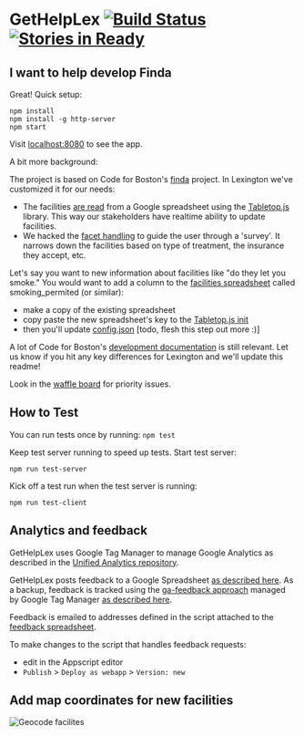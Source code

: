 # GetHelpLex [![Build Status](https://travis-ci.org/openlexington/gethelplex.svg)](https://travis-ci.org/openlexington/gethelplex) [![Stories in Ready](https://badge.waffle.io/openlexington/gethelplex.svg?label=ready&title=Ready)](http://waffle.io/openlexington/gethelplex)

## I want to help develop Finda

Great! Quick setup:

    npm install
    npm install -g http-server
    npm start

Visit [localhost:8080](http://localhost:8080/) to see the app.

A bit more background:

The project is based on Code for Boston's [finda](https://github.com/codeforboston/finda) project. In Lexington we've customized it for our needs:

 * The facilities [are read](https://github.com/openlexington/gethelplex/blob/gh-pages/src/data/geojson.js#L10) from a Google spreadsheet using the [Tabletop.js](https://github.com/jsoma/tabletop) library. This way our stakeholders have realtime ability to update facilities.
 * We hacked the [facet handling](https://github.com/openlexington/gethelplex/blob/gh-pages/src/ui/facet.js) to guide the user through a 'survey'. It narrows down the facilities based on type of treatment, the insurance they accept, etc.

Let's say you want to new information about facilities like "do they let you smoke." You would want to add a column to the [facilities spreadsheet](https://docs.google.com/spreadsheets/d/1LZRal5xPL6fe3BOlBBHc8RdsOPCXQEc5vers2dsg1M8/edit#gid=145432932) called smoking_permited (or similar):

* make a copy of the existing spreadsheet
* copy paste the new spreadsheet's key to the [Tabletop.js init](https://github.com/openlexington/gethelplex/blob/gh-pages/src/data/geojson.js#L12)
* then you'll update [config.json](https://github.com/openlexington/gethelplex/blob/gh-pages/config.json) [todo, flesh this step out more :)]

A lot of Code for Boston's [development documentation](https://github.com/codeforboston/finda/wiki/Developing-Finda) is still relevant. Let us know if you hit any key differences for Lexington and we'll update this readme!

Look in the [waffle board](https://waffle.io/openlexington/finda) for priority issues.

## How to Test

You can run tests once by running: `npm test`

Keep test server running to speed up tests. Start test server:

    npm run test-server

Kick off a test run when the test server is running:

    npm run test-client

## Analytics and feedback

GetHelpLex uses Google Tag Manager to manage Google Analytics as described in the [Unified Analytics repository](https://github.com/laurenancona/unified-analytics).

GetHelpLex posts feedback to a Google Spreadsheet [as described here](https://mashe.hawksey.info/2014/07/google-sheets-as-a-database-insert-with-apps-script-using-postget-methods-with-ajax-example/).
As a backup, feedback is tracked using the [ga-feedback approach](https://github.com/luckyshot/ga-feedback) managed by Google Tag Manager [as described here](http://erikschwartz.net/2016-01-23-google-analytics-events-in-google-tag-manager/).

Feedback is emailed to addresses defined in the script attached to the [feedback spreadsheet](https://docs.google.com/spreadsheets/d/1lP-OsypwXFkH-S3F3Re34fBPSYgpr1ZXY6bRD85w3V8/edit).

To make changes to the script that handles feedback requests:

* edit in the Appscript editor
* `Publish` > `Deploy as webapp` > `Version: new`

## Add map coordinates for new facilities

![Geocode facilites](./get-help-lex-geocode.gif)
